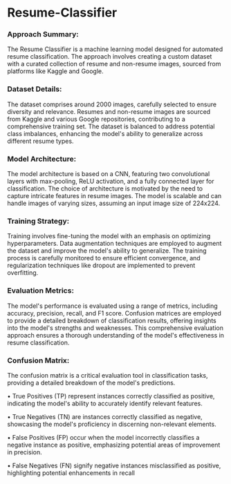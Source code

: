 # Resume-Classifier

### Approach Summary:
The Resume Classifier is a machine learning model designed for automated resume classification. The approach involves creating a custom dataset with a curated collection of resume and non-resume images, sourced from platforms like Kaggle and Google. 

### Dataset Details:
The dataset comprises around 2000 images, carefully selected to ensure diversity and relevance. Resumes and non-resume images are sourced from Kaggle and various Google repositories, contributing to a comprehensive training set. The dataset is balanced to address potential class imbalances, enhancing the model's ability to generalize across different resume types.

### Model Architecture:
The model architecture is based on a CNN, featuring two convolutional layers with max-pooling, ReLU activation, and a fully connected layer for classification. The choice of architecture is motivated by the need to capture intricate features in resume images. The model is scalable and can handle images of varying sizes, assuming an input image size of 224x224.

### Training Strategy:
Training involves fine-tuning the model with an emphasis on optimizing hyperparameters. Data augmentation techniques are employed to augment the dataset and improve the model's ability to generalize. The training process is carefully monitored to ensure efficient convergence, and regularization techniques like dropout are implemented to prevent overfitting.

### Evaluation Metrics:
The model's performance is evaluated using a range of metrics, including accuracy, precision, recall, and F1 score. Confusion matrices are employed to provide a detailed breakdown of classification results, offering insights into the model's strengths and weaknesses. This comprehensive evaluation approach ensures a thorough understanding of the model's effectiveness in resume classification.

### Confusion Matrix:
The confusion matrix is a critical evaluation tool in classification tasks, providing a detailed breakdown of the model's predictions.

•	True Positives (TP) represent instances correctly classified as positive, indicating the model's ability to accurately identify relevant features.

•	True Negatives (TN) are instances correctly classified as negative, showcasing the model's proficiency in discerning non-relevant elements. 

•	False Positives (FP) occur when the model incorrectly classifies a negative instance as positive, emphasizing potential areas of improvement in precision.

•	False Negatives (FN) signify negative instances misclassified as positive, highlighting potential enhancements in recall
